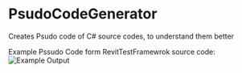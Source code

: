 # PsudoCodeGenerator
Creates Psudo code of C# source codes, to understand them better

Example Pssudo Code form RevitTestFramewrok source code:
![Example Output](https://github.com/nhab/PsudoCodeGenerator/assets/6296819/201997ff-309b-4424-b02a-05d493721714)
